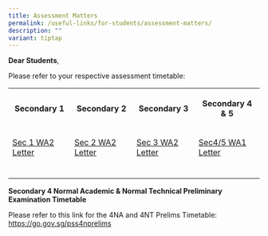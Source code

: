 ```yaml
---
title: Assessment Matters
permalink: /useful-links/for-students/assessment-matters/
description: ""
variant: tiptap
---
```

<p><strong>Dear Students</strong>,</p>
<p>Please refer to your respective assessment timetable:</p>
<table style="minWidth: 100px">
<colgroup>
<col>
<col>
<col>
<col>
</colgroup>
<tbody>
<tr>
<th rowspan="1" colspan="1">
<p>Secondary 1</p>
</th>
<th rowspan="1" colspan="1">
<p>Secondary 2</p>
</th>
<th rowspan="1" colspan="1">
<p>Secondary 3</p>
</th>
<th rowspan="1" colspan="1">
<p>Secondary 4 &amp; 5</p>
</th>
</tr>
<tr>
<td rowspan="1" colspan="1">
<p><a href="/files/2025_Sec_1_WA2_PG_Letter.pdf" rel="noopener nofollow" target="_blank">Sec 1 WA2 Letter</a>
</p>
</td>
<td rowspan="1" colspan="1">
<p><a href="/files/2025_Sec_2_WA2_PG_Letter.pdf" rel="noopener nofollow" target="_blank">Sec 2 WA2 Letter</a>
</p>
</td>
<td rowspan="1" colspan="1">
<p><a href="/files/2025_Sec_3_WA2_PG_Letter.pdf" rel="noopener noreferrer nofollow" target="_blank">Sec 3 WA2 Letter</a>
</p>
</td>
<td rowspan="1" colspan="1">
<p><a href="/files/2025_Sec_4___WA1_Schedule.pdf" rel="noopener noreferrer nofollow" target="_blank">Sec4/5 WA1 Letter</a>
</p>
</td>
</tr>
<tr>
<td rowspan="1" colspan="1">
<p></p>
</td>
<td rowspan="1" colspan="1">
<p></p>
</td>
<td rowspan="1" colspan="1">
<p></p>
</td>
<td rowspan="1" colspan="1">
<p></p>
</td>
</tr>
</tbody>
</table>
<p></p>
<p><strong>Secondary 4 Normal Academic &amp; Normal Technical Preliminary Examination Timetable</strong>
</p>
<p>Please refer to this link for the 4NA and 4NT Prelims Timetable: <a href="https://go.gov.sg/pss4nprelims" rel="noopener noreferrer nofollow" target="_blank">https://go.gov.sg/pss4nprelims</a>
</p>
<p></p>
<p></p>